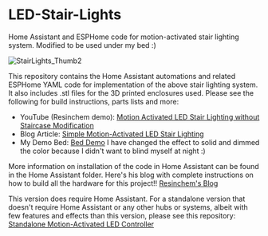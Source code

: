 # LED-Stair-Lights
Home Assistant and ESPHome code for motion-activated stair lighting system.
Modified to be used under my bed :)

![StairLights_Thumb2](https://user-images.githubusercontent.com/55962781/175975288-5ebef9e0-de67-41ae-b89a-86c036ef3958.jpg)

This repository contains the Home Assistant automations and related ESPHome YAML code for implementation of the above stair lighting system.  It also includes .stl files for the 3D printed enclosures used.  Please see the following for build instructions, parts lists and more:

- YouTube (Resinchem demo): [Motion Activated LED Stair Lighting without Staircase Modification](https://youtu.be/Y29Y0iTLggg)
- Blog Article: [Simple Motion-Activated LED Stair Lighting](https://resinchemtech.blogspot.com/2021/07/simple-motion-activated-led-stair.html)
- My Demo Bed: [Bed Demo](https://www.youtube.com/shorts/FyBiBZRQGU0)
  I have changed the effect to solid and dimmed the color because I didn't want to blind myself at night :)

More information on installation of the code in Home Assistant can be found in the Home Assistant folder.
Here's his blog with complete instructions on how to build all the hardware for this project!!  [Resinchem's Blog](https://resinchemtech.blogspot.com/2021/07/simple-motion-activated-led-stair.html)

This version does require Home Assistant.  For a standalone version that doesn't require Home Assistant or any other hubs or systems, albeit with few features and effects than this version, please see this repository: [Standalone Motion-Activated LED Controller](https://github.com/Resinchem/standalone-led-controller)
